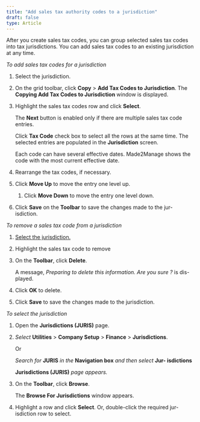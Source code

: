 ```yaml
---
title: "Add sales tax authority codes to a jurisdiction"
draft: false
type: Article
---
```


After you create sales tax codes, you can group selected sales tax codes into tax jurisdictions. You can add sales tax codes to an existing jurisdiction at any time.

*To add sales tax codes for a jurisdiction*

1.  Select the jurisdiction.
2.  On the grid toolbar, click **Copy** > **Add Tax Codes to Jurisdiction**. The **Copying Add Tax Codes to Jurisdiction** window is displayed.
3.  Highlight the sales tax codes row and click **Select**.

    The **Next** button is enabled only if there are multiple sales tax code entries.

    Click **Tax Code** check box to select all the rows at the same time. The selected entries are populated in the **Jurisdiction** screen.

    Each code can have several effective dates. Made2Manage shows the code with the most current effective date.

4.  Rearrange the tax codes, if necessary.
1.  Click **Move Up** to move the entry one level up.
    1.  Click **Move Down** to move the entry one level down.
2.  Click **Save** on the **Toolbar** to save the changes made to the jur- isdiction.

*To remove a sales tax code from a jurisdiction*

1.  [Select the jurisdiction.](add-a-tax-jurisdiction.md)
2.  Highlight the sales tax code to remove
3.  On the **Toolbar**, click **Delete**.

    A message, *Preparing to delete this information. Are you sure ?* is dis- played.

4.  Click **OK** to delete.
5.  Click **Save** to save the changes made to the jurisdiction.

*To select the jurisdiction*

1.  Open the **Jurisdictions (JURIS)** page.
1.  *Select* **Utilities** > **Company Setup** > **Finance** > **Jurisdictions**.

    Or

    *Search for* **JURIS** *in the* **Navigation box** *and then select* **Jur- isdictions**

    **Jurisdictions (JURIS)** *page appears.*

2.  On the **Toolbar**, click **Browse**.

    The **Browse For Jurisdictions** window appears.

3.  Highlight a row and click **Select**. Or, double-click the required jur- isdiction row to select.